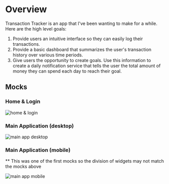 <h1>Overview</h1>
Transaction Tracker is an app that I've been wanting to make for a while. Here are the high level goals:
<ol>
  <li>Provide users an intuitive interface so they can easily log their transactions.</li>
  <li>Provide a basic dashboard that summarizes the user's transaction history over various time periods.</li>
  <li>Give users the opportunity to create goals. Use this information to create a daily notification service that tells the user the total amount of money they can spend each day to reach their goal.</li>
</ol>

<h2>Mocks</h2>

<h3>Home & Login</h3>

![home & login](https://github.com/seanpolid/transaction-tracker-images/blob/main/home_login.png?raw=true)

<h3>Main Application (desktop)</h3>

![main app desktop](https://github.com/seanpolid/transaction-tracker-images/blob/images/main_application.png?raw=true)

<h3>Main Application (mobile)</h3>
** This was one of the first mocks so the division of widgets may not match the mocks above

![main app mobile](https://github.com/seanpolid/transaction-tracker-images/blob/images/main_application_mobile.png?raw=true)
